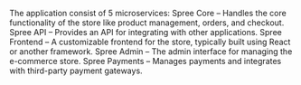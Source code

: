 The application consist of 5 microservices:
Spree Core – Handles the core functionality of the store like product management, orders, and checkout.
Spree API – Provides an API for integrating with other applications.
Spree Frontend – A customizable frontend for the store, typically built using React or another framework.
Spree Admin – The admin interface for managing the e-commerce store.
Spree Payments – Manages payments and integrates with third-party payment gateways.
